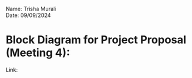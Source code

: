 Name: Trisha Murali <br/> 
Date: 09/09/2024 <br/> 

# Block Diagram for Project Proposal (Meeting 4): 
Link: 
